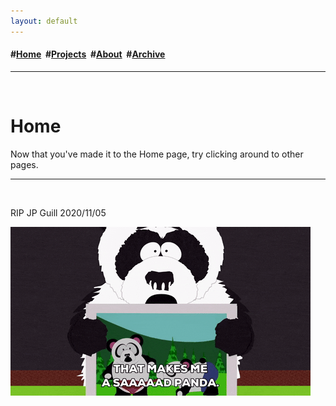 ```yaml
---
layout: default
---
```

<h4>#<a href="/index">Home</a>&nbsp; #<a href="/projects">Projects</a>&nbsp; #<a href="/about">About</a>&nbsp; #<a href="/archive">Archive</a></h4>
<hr>
<div class="blurb">
	<br>
	<h1>Home</h1>
	<p> Now that you've made it to the Home page, try clicking around to other pages.
<br>
<hr>
<br>
	<p>RIP JP Guill 2020/11/05</p>
        <img src="/sadpanda.gif" alt="alternatetext">
</div>
